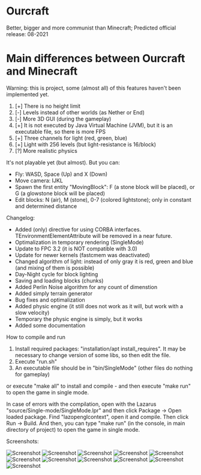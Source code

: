 ﻿
# Ourcraft 

Better, bigger and more communist than Minecraft; Predicted official release: 08-2021

# Main differences between Ourcraft and Minecraft

Warning: this is project, some (almost all) of this features haven't been implemented yet.

1. [+] There is no height limit
2. [-] Levels instead of other worlds (as Nether or End)
3. [-] More 3D GUI (during the gameplay)
4. [+] It is not executed by Java Virtual Machine (JVM), but it is an executable file, so there is more FPS
5. [+] Three channels for light (red, green, blue)
6. [+] Light with 256 levels (but light-resistance is 16/block)
7. [?] More realistic physics
     
It's not playable yet (but almost). But you can: 

* Fly: WASD, Space (Up) and X (Down)
* Move camera: IJKL 
* Spawn the first entity "MovingBlock": F (a stone block will be placed), or G (a glowstone block will be placed)
* Edit blocks: N (air), M (stone), 0-7 (colored lightstone); only in constant and determined distance

Changelog:

* Added (only) directive for using CORBA interfaces. TEnvironmentElementAttribute will be removed in a near future.
* Optimalization in temporary rendering (SingleMode)
* Update to FPC 3.2 (it is NOT compatible with 3.0)
* Update for newer kernels (fastcmem was deactivated)
* Changed algorithm of light: instead of only gray it is red, green and blue (and mixing of them is possible)
* Day-Night cycle for block lighting
* Saving and loading blocks (chunks)
* Added Perlin Noise algorithm for any count of dimenstion
* Added simply terrain generator
* Bug fixes and optimalization
* Added physic engine (it still does not work as it will, but work with a slow velocity)
* Temporary the physic engine is simply, but it works
* Added some documentation


How to compile and run

1. Install required packages: "installation/apt install_requires". It may be necessary to change version of some libs, so then edit the file.
2. Execute "run.sh"
3. An executable file should be in "bin/SingleMode" (other files do nothing for gameplay)

or execute "make all" to install and compile - and then execute "make run" to open the game in single mode.

In case of errors with the compilation, open with the Lazarus "source/Single-mode/SingleMode.lpr" and then click Package -> Open loaded package.
Find "lazopenglcontext", open it and compile. Then click Run -> Build.
And then, you can type "make run" (in the console, in main directory of project) to open the game in single mode.

Screenshots:

![Screenshot](screenshots/Screenshot_20210629_152853.png)
![Screenshot](screenshots/Screenshot_20201230_215039.png)
![Screenshot](screenshots/Screenshot_20201214_225918.png)
![Screenshot](screenshots/Screenshot_20201006_220412.png)
![Screenshot](screenshots/Screenshot_20201006_174602.png)
![Screenshot](screenshots/Screenshot_20200825_215336.png)
![Screenshot](screenshots/Screenshot_20200825_215243.png)
![Screenshot](screenshots/Screenshot_20200825_215226.png)
![Screenshot](screenshots/Screenshot_20200528_155109.png)
![Screenshot](screenshots/Screenshot_20200525_000632.png)
![Screenshot](screenshots/Screenshot_20200524_133030.png)
